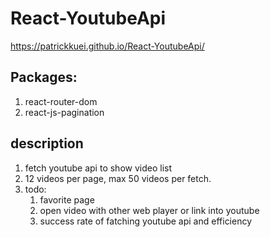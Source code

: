 # React-YoutubeApi #
https://patrickkuei.github.io/React-YoutubeApi/

## Packages: ##
1.  react-router-dom
2.  react-js-pagination

## description ##
1.  fetch youtube api to show video list
2.  12 videos per page, max 50 videos per fetch.
3.  todo: 
    1.  favorite page
    2.  open video with other web player or link into youtube
    3.  success rate of fatching youtube api and efficiency
